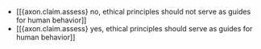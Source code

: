 - [[{axon.claim.assess} no, ethical principles should not serve as guides for human behavior]]
- [[{axon.claim.assess} yes, ethical principles should serve as guides for human behavior]]